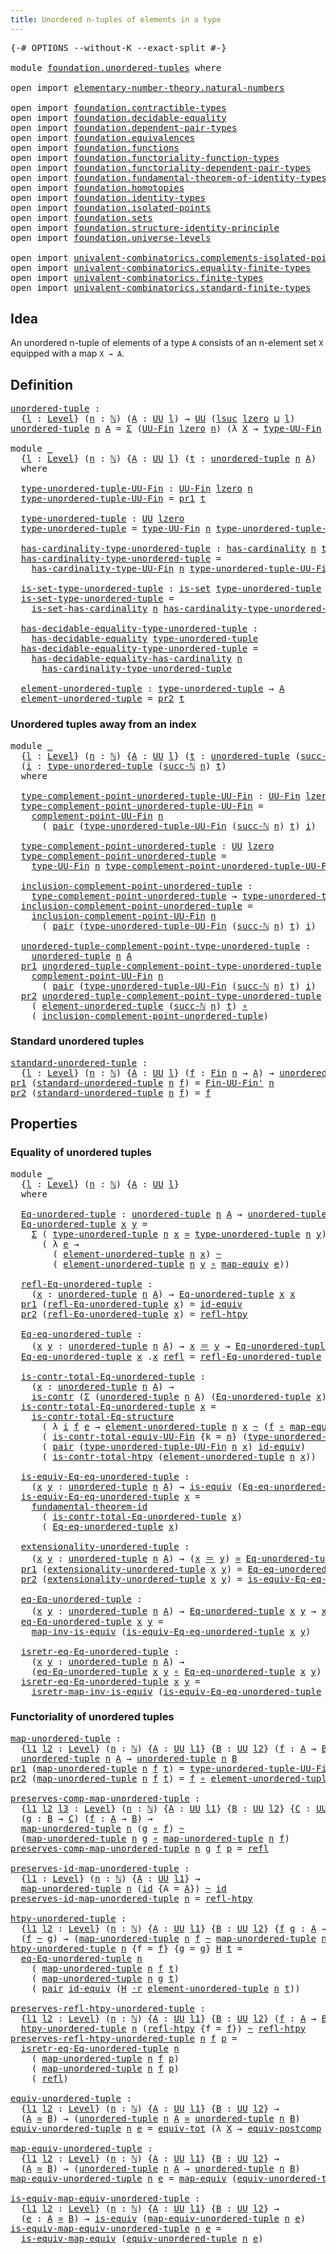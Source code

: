 ```yaml
---
title: Unordered n-tuples of elements in a type
---
```


<pre class="Agda"><a id="66" class="Symbol">{-#</a> <a id="70" class="Keyword">OPTIONS</a> <a id="78" class="Pragma">--without-K</a> <a id="90" class="Pragma">--exact-split</a> <a id="104" class="Symbol">#-}</a>

<a id="109" class="Keyword">module</a> <a id="116" href="foundation.unordered-tuples.html" class="Module">foundation.unordered-tuples</a> <a id="144" class="Keyword">where</a>

<a id="151" class="Keyword">open</a> <a id="156" class="Keyword">import</a> <a id="163" href="elementary-number-theory.natural-numbers.html" class="Module">elementary-number-theory.natural-numbers</a>

<a id="205" class="Keyword">open</a> <a id="210" class="Keyword">import</a> <a id="217" href="foundation.contractible-types.html" class="Module">foundation.contractible-types</a>
<a id="247" class="Keyword">open</a> <a id="252" class="Keyword">import</a> <a id="259" href="foundation.decidable-equality.html" class="Module">foundation.decidable-equality</a>
<a id="289" class="Keyword">open</a> <a id="294" class="Keyword">import</a> <a id="301" href="foundation.dependent-pair-types.html" class="Module">foundation.dependent-pair-types</a>
<a id="333" class="Keyword">open</a> <a id="338" class="Keyword">import</a> <a id="345" href="foundation.equivalences.html" class="Module">foundation.equivalences</a>
<a id="369" class="Keyword">open</a> <a id="374" class="Keyword">import</a> <a id="381" href="foundation.functions.html" class="Module">foundation.functions</a>
<a id="402" class="Keyword">open</a> <a id="407" class="Keyword">import</a> <a id="414" href="foundation.functoriality-function-types.html" class="Module">foundation.functoriality-function-types</a>
<a id="454" class="Keyword">open</a> <a id="459" class="Keyword">import</a> <a id="466" href="foundation.functoriality-dependent-pair-types.html" class="Module">foundation.functoriality-dependent-pair-types</a>
<a id="512" class="Keyword">open</a> <a id="517" class="Keyword">import</a> <a id="524" href="foundation.fundamental-theorem-of-identity-types.html" class="Module">foundation.fundamental-theorem-of-identity-types</a>
<a id="573" class="Keyword">open</a> <a id="578" class="Keyword">import</a> <a id="585" href="foundation.homotopies.html" class="Module">foundation.homotopies</a>
<a id="607" class="Keyword">open</a> <a id="612" class="Keyword">import</a> <a id="619" href="foundation.identity-types.html" class="Module">foundation.identity-types</a>
<a id="645" class="Keyword">open</a> <a id="650" class="Keyword">import</a> <a id="657" href="foundation.isolated-points.html" class="Module">foundation.isolated-points</a>
<a id="684" class="Keyword">open</a> <a id="689" class="Keyword">import</a> <a id="696" href="foundation.sets.html" class="Module">foundation.sets</a>
<a id="712" class="Keyword">open</a> <a id="717" class="Keyword">import</a> <a id="724" href="foundation.structure-identity-principle.html" class="Module">foundation.structure-identity-principle</a>
<a id="764" class="Keyword">open</a> <a id="769" class="Keyword">import</a> <a id="776" href="foundation.universe-levels.html" class="Module">foundation.universe-levels</a>

<a id="804" class="Keyword">open</a> <a id="809" class="Keyword">import</a> <a id="816" href="univalent-combinatorics.complements-isolated-points.html" class="Module">univalent-combinatorics.complements-isolated-points</a>
<a id="868" class="Keyword">open</a> <a id="873" class="Keyword">import</a> <a id="880" href="univalent-combinatorics.equality-finite-types.html" class="Module">univalent-combinatorics.equality-finite-types</a>
<a id="926" class="Keyword">open</a> <a id="931" class="Keyword">import</a> <a id="938" href="univalent-combinatorics.finite-types.html" class="Module">univalent-combinatorics.finite-types</a>
<a id="975" class="Keyword">open</a> <a id="980" class="Keyword">import</a> <a id="987" href="univalent-combinatorics.standard-finite-types.html" class="Module">univalent-combinatorics.standard-finite-types</a>
</pre>
## Idea

An unordered n-tuple of elements of a type `A` consists of an n-element set `X` equipped with a map `X → A`.

## Definition

<pre class="Agda"><a id="unordered-tuple"></a><a id="1180" href="foundation.unordered-tuples.html#1180" class="Function">unordered-tuple</a> <a id="1196" class="Symbol">:</a>
  <a id="1200" class="Symbol">{</a><a id="1201" href="foundation.unordered-tuples.html#1201" class="Bound">l</a> <a id="1203" class="Symbol">:</a> <a id="1205" href="Agda.Primitive.html#597" class="Postulate">Level</a><a id="1210" class="Symbol">}</a> <a id="1212" class="Symbol">(</a><a id="1213" href="foundation.unordered-tuples.html#1213" class="Bound">n</a> <a id="1215" class="Symbol">:</a> <a id="1217" href="elementary-number-theory.natural-numbers.html#1548" class="Datatype">ℕ</a><a id="1218" class="Symbol">)</a> <a id="1220" class="Symbol">(</a><a id="1221" href="foundation.unordered-tuples.html#1221" class="Bound">A</a> <a id="1223" class="Symbol">:</a> <a id="1225" href="foundation-core.universe-levels.html#235" class="Primitive">UU</a> <a id="1228" href="foundation.unordered-tuples.html#1201" class="Bound">l</a><a id="1229" class="Symbol">)</a> <a id="1231" class="Symbol">→</a> <a id="1233" href="foundation-core.universe-levels.html#235" class="Primitive">UU</a> <a id="1236" class="Symbol">(</a><a id="1237" href="Agda.Primitive.html#780" class="Primitive">lsuc</a> <a id="1242" href="Agda.Primitive.html#764" class="Primitive">lzero</a> <a id="1248" href="Agda.Primitive.html#810" class="Primitive Operator">⊔</a> <a id="1250" href="foundation.unordered-tuples.html#1201" class="Bound">l</a><a id="1251" class="Symbol">)</a>
<a id="1253" href="foundation.unordered-tuples.html#1180" class="Function">unordered-tuple</a> <a id="1269" href="foundation.unordered-tuples.html#1269" class="Bound">n</a> <a id="1271" href="foundation.unordered-tuples.html#1271" class="Bound">A</a> <a id="1273" class="Symbol">=</a> <a id="1275" href="foundation-core.dependent-pair-types.html#515" class="Record">Σ</a> <a id="1277" class="Symbol">(</a><a id="1278" href="univalent-combinatorics.finite-types.html#5087" class="Function">UU-Fin</a> <a id="1285" href="Agda.Primitive.html#764" class="Primitive">lzero</a> <a id="1291" href="foundation.unordered-tuples.html#1269" class="Bound">n</a><a id="1292" class="Symbol">)</a> <a id="1294" class="Symbol">(λ</a> <a id="1297" href="foundation.unordered-tuples.html#1297" class="Bound">X</a> <a id="1299" class="Symbol">→</a> <a id="1301" href="univalent-combinatorics.finite-types.html#5170" class="Function">type-UU-Fin</a> <a id="1313" href="foundation.unordered-tuples.html#1269" class="Bound">n</a> <a id="1315" href="foundation.unordered-tuples.html#1297" class="Bound">X</a> <a id="1317" class="Symbol">→</a> <a id="1319" href="foundation.unordered-tuples.html#1271" class="Bound">A</a><a id="1320" class="Symbol">)</a>

<a id="1323" class="Keyword">module</a> <a id="1330" href="foundation.unordered-tuples.html#1330" class="Module">_</a>
  <a id="1334" class="Symbol">{</a><a id="1335" href="foundation.unordered-tuples.html#1335" class="Bound">l</a> <a id="1337" class="Symbol">:</a> <a id="1339" href="Agda.Primitive.html#597" class="Postulate">Level</a><a id="1344" class="Symbol">}</a> <a id="1346" class="Symbol">(</a><a id="1347" href="foundation.unordered-tuples.html#1347" class="Bound">n</a> <a id="1349" class="Symbol">:</a> <a id="1351" href="elementary-number-theory.natural-numbers.html#1548" class="Datatype">ℕ</a><a id="1352" class="Symbol">)</a> <a id="1354" class="Symbol">{</a><a id="1355" href="foundation.unordered-tuples.html#1355" class="Bound">A</a> <a id="1357" class="Symbol">:</a> <a id="1359" href="foundation-core.universe-levels.html#235" class="Primitive">UU</a> <a id="1362" href="foundation.unordered-tuples.html#1335" class="Bound">l</a><a id="1363" class="Symbol">}</a> <a id="1365" class="Symbol">(</a><a id="1366" href="foundation.unordered-tuples.html#1366" class="Bound">t</a> <a id="1368" class="Symbol">:</a> <a id="1370" href="foundation.unordered-tuples.html#1180" class="Function">unordered-tuple</a> <a id="1386" href="foundation.unordered-tuples.html#1347" class="Bound">n</a> <a id="1388" href="foundation.unordered-tuples.html#1355" class="Bound">A</a><a id="1389" class="Symbol">)</a>
  <a id="1393" class="Keyword">where</a>

  <a id="1402" href="foundation.unordered-tuples.html#1402" class="Function">type-unordered-tuple-UU-Fin</a> <a id="1430" class="Symbol">:</a> <a id="1432" href="univalent-combinatorics.finite-types.html#5087" class="Function">UU-Fin</a> <a id="1439" href="Agda.Primitive.html#764" class="Primitive">lzero</a> <a id="1445" href="foundation.unordered-tuples.html#1347" class="Bound">n</a>
  <a id="1449" href="foundation.unordered-tuples.html#1402" class="Function">type-unordered-tuple-UU-Fin</a> <a id="1477" class="Symbol">=</a> <a id="1479" href="foundation-core.dependent-pair-types.html#605" class="Field">pr1</a> <a id="1483" href="foundation.unordered-tuples.html#1366" class="Bound">t</a>

  <a id="1488" href="foundation.unordered-tuples.html#1488" class="Function">type-unordered-tuple</a> <a id="1509" class="Symbol">:</a> <a id="1511" href="foundation-core.universe-levels.html#235" class="Primitive">UU</a> <a id="1514" href="Agda.Primitive.html#764" class="Primitive">lzero</a>
  <a id="1522" href="foundation.unordered-tuples.html#1488" class="Function">type-unordered-tuple</a> <a id="1543" class="Symbol">=</a> <a id="1545" href="univalent-combinatorics.finite-types.html#5170" class="Function">type-UU-Fin</a> <a id="1557" href="foundation.unordered-tuples.html#1347" class="Bound">n</a> <a id="1559" href="foundation.unordered-tuples.html#1402" class="Function">type-unordered-tuple-UU-Fin</a>

  <a id="1590" href="foundation.unordered-tuples.html#1590" class="Function">has-cardinality-type-unordered-tuple</a> <a id="1627" class="Symbol">:</a> <a id="1629" href="univalent-combinatorics.finite-types.html#4910" class="Function">has-cardinality</a> <a id="1645" href="foundation.unordered-tuples.html#1347" class="Bound">n</a> <a id="1647" href="foundation.unordered-tuples.html#1488" class="Function">type-unordered-tuple</a>
  <a id="1670" href="foundation.unordered-tuples.html#1590" class="Function">has-cardinality-type-unordered-tuple</a> <a id="1707" class="Symbol">=</a>
    <a id="1713" href="univalent-combinatorics.finite-types.html#5260" class="Function">has-cardinality-type-UU-Fin</a> <a id="1741" href="foundation.unordered-tuples.html#1347" class="Bound">n</a> <a id="1743" href="foundation.unordered-tuples.html#1402" class="Function">type-unordered-tuple-UU-Fin</a>

  <a id="1774" href="foundation.unordered-tuples.html#1774" class="Function">is-set-type-unordered-tuple</a> <a id="1802" class="Symbol">:</a> <a id="1804" href="foundation-core.sets.html#1113" class="Function">is-set</a> <a id="1811" href="foundation.unordered-tuples.html#1488" class="Function">type-unordered-tuple</a>
  <a id="1834" href="foundation.unordered-tuples.html#1774" class="Function">is-set-type-unordered-tuple</a> <a id="1862" class="Symbol">=</a>
    <a id="1868" href="univalent-combinatorics.finite-types.html#14110" class="Function">is-set-has-cardinality</a> <a id="1891" href="foundation.unordered-tuples.html#1347" class="Bound">n</a> <a id="1893" href="foundation.unordered-tuples.html#1590" class="Function">has-cardinality-type-unordered-tuple</a>

  <a id="1933" href="foundation.unordered-tuples.html#1933" class="Function">has-decidable-equality-type-unordered-tuple</a> <a id="1977" class="Symbol">:</a>
    <a id="1983" href="foundation.decidable-equality.html#1796" class="Function">has-decidable-equality</a> <a id="2006" href="foundation.unordered-tuples.html#1488" class="Function">type-unordered-tuple</a>
  <a id="2029" href="foundation.unordered-tuples.html#1933" class="Function">has-decidable-equality-type-unordered-tuple</a> <a id="2073" class="Symbol">=</a>
    <a id="2079" href="univalent-combinatorics.equality-finite-types.html#2110" class="Function">has-decidable-equality-has-cardinality</a> <a id="2118" href="foundation.unordered-tuples.html#1347" class="Bound">n</a>
      <a id="2126" href="foundation.unordered-tuples.html#1590" class="Function">has-cardinality-type-unordered-tuple</a>
      
  <a id="2172" href="foundation.unordered-tuples.html#2172" class="Function">element-unordered-tuple</a> <a id="2196" class="Symbol">:</a> <a id="2198" href="foundation.unordered-tuples.html#1488" class="Function">type-unordered-tuple</a> <a id="2219" class="Symbol">→</a> <a id="2221" href="foundation.unordered-tuples.html#1355" class="Bound">A</a>
  <a id="2225" href="foundation.unordered-tuples.html#2172" class="Function">element-unordered-tuple</a> <a id="2249" class="Symbol">=</a> <a id="2251" href="foundation-core.dependent-pair-types.html#617" class="Field">pr2</a> <a id="2255" href="foundation.unordered-tuples.html#1366" class="Bound">t</a>
</pre>
### Unordered tuples away from an index

<pre class="Agda"><a id="2311" class="Keyword">module</a> <a id="2318" href="foundation.unordered-tuples.html#2318" class="Module">_</a>
  <a id="2322" class="Symbol">{</a><a id="2323" href="foundation.unordered-tuples.html#2323" class="Bound">l</a> <a id="2325" class="Symbol">:</a> <a id="2327" href="Agda.Primitive.html#597" class="Postulate">Level</a><a id="2332" class="Symbol">}</a> <a id="2334" class="Symbol">(</a><a id="2335" href="foundation.unordered-tuples.html#2335" class="Bound">n</a> <a id="2337" class="Symbol">:</a> <a id="2339" href="elementary-number-theory.natural-numbers.html#1548" class="Datatype">ℕ</a><a id="2340" class="Symbol">)</a> <a id="2342" class="Symbol">{</a><a id="2343" href="foundation.unordered-tuples.html#2343" class="Bound">A</a> <a id="2345" class="Symbol">:</a> <a id="2347" href="foundation-core.universe-levels.html#235" class="Primitive">UU</a> <a id="2350" href="foundation.unordered-tuples.html#2323" class="Bound">l</a><a id="2351" class="Symbol">}</a> <a id="2353" class="Symbol">(</a><a id="2354" href="foundation.unordered-tuples.html#2354" class="Bound">t</a> <a id="2356" class="Symbol">:</a> <a id="2358" href="foundation.unordered-tuples.html#1180" class="Function">unordered-tuple</a> <a id="2374" class="Symbol">(</a><a id="2375" href="elementary-number-theory.natural-numbers.html#1582" class="InductiveConstructor">succ-ℕ</a> <a id="2382" href="foundation.unordered-tuples.html#2335" class="Bound">n</a><a id="2383" class="Symbol">)</a> <a id="2385" href="foundation.unordered-tuples.html#2343" class="Bound">A</a><a id="2386" class="Symbol">)</a>
  <a id="2390" class="Symbol">(</a><a id="2391" href="foundation.unordered-tuples.html#2391" class="Bound">i</a> <a id="2393" class="Symbol">:</a> <a id="2395" href="foundation.unordered-tuples.html#1488" class="Function">type-unordered-tuple</a> <a id="2416" class="Symbol">(</a><a id="2417" href="elementary-number-theory.natural-numbers.html#1582" class="InductiveConstructor">succ-ℕ</a> <a id="2424" href="foundation.unordered-tuples.html#2335" class="Bound">n</a><a id="2425" class="Symbol">)</a> <a id="2427" href="foundation.unordered-tuples.html#2354" class="Bound">t</a><a id="2428" class="Symbol">)</a>
  <a id="2432" class="Keyword">where</a>

  <a id="2441" href="foundation.unordered-tuples.html#2441" class="Function">type-complement-point-unordered-tuple-UU-Fin</a> <a id="2486" class="Symbol">:</a> <a id="2488" href="univalent-combinatorics.finite-types.html#5087" class="Function">UU-Fin</a> <a id="2495" href="Agda.Primitive.html#764" class="Primitive">lzero</a> <a id="2501" href="foundation.unordered-tuples.html#2335" class="Bound">n</a>
  <a id="2505" href="foundation.unordered-tuples.html#2441" class="Function">type-complement-point-unordered-tuple-UU-Fin</a> <a id="2550" class="Symbol">=</a>
    <a id="2556" href="univalent-combinatorics.complements-isolated-points.html#3171" class="Function">complement-point-UU-Fin</a> <a id="2580" href="foundation.unordered-tuples.html#2335" class="Bound">n</a>
      <a id="2588" class="Symbol">(</a> <a id="2590" href="foundation-core.dependent-pair-types.html#588" class="InductiveConstructor">pair</a> <a id="2595" class="Symbol">(</a><a id="2596" href="foundation.unordered-tuples.html#1402" class="Function">type-unordered-tuple-UU-Fin</a> <a id="2624" class="Symbol">(</a><a id="2625" href="elementary-number-theory.natural-numbers.html#1582" class="InductiveConstructor">succ-ℕ</a> <a id="2632" href="foundation.unordered-tuples.html#2335" class="Bound">n</a><a id="2633" class="Symbol">)</a> <a id="2635" href="foundation.unordered-tuples.html#2354" class="Bound">t</a><a id="2636" class="Symbol">)</a> <a id="2638" href="foundation.unordered-tuples.html#2391" class="Bound">i</a><a id="2639" class="Symbol">)</a>

  <a id="2644" href="foundation.unordered-tuples.html#2644" class="Function">type-complement-point-unordered-tuple</a> <a id="2682" class="Symbol">:</a> <a id="2684" href="foundation-core.universe-levels.html#235" class="Primitive">UU</a> <a id="2687" href="Agda.Primitive.html#764" class="Primitive">lzero</a>
  <a id="2695" href="foundation.unordered-tuples.html#2644" class="Function">type-complement-point-unordered-tuple</a> <a id="2733" class="Symbol">=</a>
    <a id="2739" href="univalent-combinatorics.finite-types.html#5170" class="Function">type-UU-Fin</a> <a id="2751" href="foundation.unordered-tuples.html#2335" class="Bound">n</a> <a id="2753" href="foundation.unordered-tuples.html#2441" class="Function">type-complement-point-unordered-tuple-UU-Fin</a>

  <a id="2801" href="foundation.unordered-tuples.html#2801" class="Function">inclusion-complement-point-unordered-tuple</a> <a id="2844" class="Symbol">:</a>
    <a id="2850" href="foundation.unordered-tuples.html#2644" class="Function">type-complement-point-unordered-tuple</a> <a id="2888" class="Symbol">→</a> <a id="2890" href="foundation.unordered-tuples.html#1488" class="Function">type-unordered-tuple</a> <a id="2911" class="Symbol">(</a><a id="2912" href="elementary-number-theory.natural-numbers.html#1582" class="InductiveConstructor">succ-ℕ</a> <a id="2919" href="foundation.unordered-tuples.html#2335" class="Bound">n</a><a id="2920" class="Symbol">)</a> <a id="2922" href="foundation.unordered-tuples.html#2354" class="Bound">t</a>
  <a id="2926" href="foundation.unordered-tuples.html#2801" class="Function">inclusion-complement-point-unordered-tuple</a> <a id="2969" class="Symbol">=</a>
    <a id="2975" href="univalent-combinatorics.complements-isolated-points.html#3449" class="Function">inclusion-complement-point-UU-Fin</a> <a id="3009" href="foundation.unordered-tuples.html#2335" class="Bound">n</a>
      <a id="3017" class="Symbol">(</a> <a id="3019" href="foundation-core.dependent-pair-types.html#588" class="InductiveConstructor">pair</a> <a id="3024" class="Symbol">(</a><a id="3025" href="foundation.unordered-tuples.html#1402" class="Function">type-unordered-tuple-UU-Fin</a> <a id="3053" class="Symbol">(</a><a id="3054" href="elementary-number-theory.natural-numbers.html#1582" class="InductiveConstructor">succ-ℕ</a> <a id="3061" href="foundation.unordered-tuples.html#2335" class="Bound">n</a><a id="3062" class="Symbol">)</a> <a id="3064" href="foundation.unordered-tuples.html#2354" class="Bound">t</a><a id="3065" class="Symbol">)</a> <a id="3067" href="foundation.unordered-tuples.html#2391" class="Bound">i</a><a id="3068" class="Symbol">)</a>

  <a id="3073" href="foundation.unordered-tuples.html#3073" class="Function">unordered-tuple-complement-point-type-unordered-tuple</a> <a id="3127" class="Symbol">:</a>
    <a id="3133" href="foundation.unordered-tuples.html#1180" class="Function">unordered-tuple</a> <a id="3149" href="foundation.unordered-tuples.html#2335" class="Bound">n</a> <a id="3151" href="foundation.unordered-tuples.html#2343" class="Bound">A</a>
  <a id="3155" href="foundation-core.dependent-pair-types.html#605" class="Field">pr1</a> <a id="3159" href="foundation.unordered-tuples.html#3073" class="Function">unordered-tuple-complement-point-type-unordered-tuple</a> <a id="3213" class="Symbol">=</a>
    <a id="3219" href="univalent-combinatorics.complements-isolated-points.html#3171" class="Function">complement-point-UU-Fin</a> <a id="3243" href="foundation.unordered-tuples.html#2335" class="Bound">n</a>
      <a id="3251" class="Symbol">(</a> <a id="3253" href="foundation-core.dependent-pair-types.html#588" class="InductiveConstructor">pair</a> <a id="3258" class="Symbol">(</a><a id="3259" href="foundation.unordered-tuples.html#1402" class="Function">type-unordered-tuple-UU-Fin</a> <a id="3287" class="Symbol">(</a><a id="3288" href="elementary-number-theory.natural-numbers.html#1582" class="InductiveConstructor">succ-ℕ</a> <a id="3295" href="foundation.unordered-tuples.html#2335" class="Bound">n</a><a id="3296" class="Symbol">)</a> <a id="3298" href="foundation.unordered-tuples.html#2354" class="Bound">t</a><a id="3299" class="Symbol">)</a> <a id="3301" href="foundation.unordered-tuples.html#2391" class="Bound">i</a><a id="3302" class="Symbol">)</a>
  <a id="3306" href="foundation-core.dependent-pair-types.html#617" class="Field">pr2</a> <a id="3310" href="foundation.unordered-tuples.html#3073" class="Function">unordered-tuple-complement-point-type-unordered-tuple</a> <a id="3364" class="Symbol">=</a>
    <a id="3370" class="Symbol">(</a> <a id="3372" href="foundation.unordered-tuples.html#2172" class="Function">element-unordered-tuple</a> <a id="3396" class="Symbol">(</a><a id="3397" href="elementary-number-theory.natural-numbers.html#1582" class="InductiveConstructor">succ-ℕ</a> <a id="3404" href="foundation.unordered-tuples.html#2335" class="Bound">n</a><a id="3405" class="Symbol">)</a> <a id="3407" href="foundation.unordered-tuples.html#2354" class="Bound">t</a><a id="3408" class="Symbol">)</a> <a id="3410" href="foundation-core.functions.html#420" class="Function Operator">∘</a>
    <a id="3416" class="Symbol">(</a> <a id="3418" href="foundation.unordered-tuples.html#2801" class="Function">inclusion-complement-point-unordered-tuple</a><a id="3460" class="Symbol">)</a>
</pre>
### Standard unordered tuples

<pre class="Agda"><a id="standard-unordered-tuple"></a><a id="3506" href="foundation.unordered-tuples.html#3506" class="Function">standard-unordered-tuple</a> <a id="3531" class="Symbol">:</a>
  <a id="3535" class="Symbol">{</a><a id="3536" href="foundation.unordered-tuples.html#3536" class="Bound">l</a> <a id="3538" class="Symbol">:</a> <a id="3540" href="Agda.Primitive.html#597" class="Postulate">Level</a><a id="3545" class="Symbol">}</a> <a id="3547" class="Symbol">(</a><a id="3548" href="foundation.unordered-tuples.html#3548" class="Bound">n</a> <a id="3550" class="Symbol">:</a> <a id="3552" href="elementary-number-theory.natural-numbers.html#1548" class="Datatype">ℕ</a><a id="3553" class="Symbol">)</a> <a id="3555" class="Symbol">{</a><a id="3556" href="foundation.unordered-tuples.html#3556" class="Bound">A</a> <a id="3558" class="Symbol">:</a> <a id="3560" href="foundation-core.universe-levels.html#235" class="Primitive">UU</a> <a id="3563" href="foundation.unordered-tuples.html#3536" class="Bound">l</a><a id="3564" class="Symbol">}</a> <a id="3566" class="Symbol">(</a><a id="3567" href="foundation.unordered-tuples.html#3567" class="Bound">f</a> <a id="3569" class="Symbol">:</a> <a id="3571" href="univalent-combinatorics.standard-finite-types.html#2392" class="Function">Fin</a> <a id="3575" href="foundation.unordered-tuples.html#3548" class="Bound">n</a> <a id="3577" class="Symbol">→</a> <a id="3579" href="foundation.unordered-tuples.html#3556" class="Bound">A</a><a id="3580" class="Symbol">)</a> <a id="3582" class="Symbol">→</a> <a id="3584" href="foundation.unordered-tuples.html#1180" class="Function">unordered-tuple</a> <a id="3600" href="foundation.unordered-tuples.html#3548" class="Bound">n</a> <a id="3602" href="foundation.unordered-tuples.html#3556" class="Bound">A</a>
<a id="3604" href="foundation-core.dependent-pair-types.html#605" class="Field">pr1</a> <a id="3608" class="Symbol">(</a><a id="3609" href="foundation.unordered-tuples.html#3506" class="Function">standard-unordered-tuple</a> <a id="3634" href="foundation.unordered-tuples.html#3634" class="Bound">n</a> <a id="3636" href="foundation.unordered-tuples.html#3636" class="Bound">f</a><a id="3637" class="Symbol">)</a> <a id="3639" class="Symbol">=</a> <a id="3641" href="univalent-combinatorics.finite-types.html#9305" class="Function">Fin-UU-Fin&#39;</a> <a id="3653" href="foundation.unordered-tuples.html#3634" class="Bound">n</a>
<a id="3655" href="foundation-core.dependent-pair-types.html#617" class="Field">pr2</a> <a id="3659" class="Symbol">(</a><a id="3660" href="foundation.unordered-tuples.html#3506" class="Function">standard-unordered-tuple</a> <a id="3685" href="foundation.unordered-tuples.html#3685" class="Bound">n</a> <a id="3687" href="foundation.unordered-tuples.html#3687" class="Bound">f</a><a id="3688" class="Symbol">)</a> <a id="3690" class="Symbol">=</a> <a id="3692" href="foundation.unordered-tuples.html#3687" class="Bound">f</a>
</pre>
## Properties

### Equality of unordered tuples

<pre class="Agda"><a id="3756" class="Keyword">module</a> <a id="3763" href="foundation.unordered-tuples.html#3763" class="Module">_</a>
  <a id="3767" class="Symbol">{</a><a id="3768" href="foundation.unordered-tuples.html#3768" class="Bound">l</a> <a id="3770" class="Symbol">:</a> <a id="3772" href="Agda.Primitive.html#597" class="Postulate">Level</a><a id="3777" class="Symbol">}</a> <a id="3779" class="Symbol">(</a><a id="3780" href="foundation.unordered-tuples.html#3780" class="Bound">n</a> <a id="3782" class="Symbol">:</a> <a id="3784" href="elementary-number-theory.natural-numbers.html#1548" class="Datatype">ℕ</a><a id="3785" class="Symbol">)</a> <a id="3787" class="Symbol">{</a><a id="3788" href="foundation.unordered-tuples.html#3788" class="Bound">A</a> <a id="3790" class="Symbol">:</a> <a id="3792" href="foundation-core.universe-levels.html#235" class="Primitive">UU</a> <a id="3795" href="foundation.unordered-tuples.html#3768" class="Bound">l</a><a id="3796" class="Symbol">}</a>
  <a id="3800" class="Keyword">where</a>
  
  <a id="3811" href="foundation.unordered-tuples.html#3811" class="Function">Eq-unordered-tuple</a> <a id="3830" class="Symbol">:</a> <a id="3832" href="foundation.unordered-tuples.html#1180" class="Function">unordered-tuple</a> <a id="3848" href="foundation.unordered-tuples.html#3780" class="Bound">n</a> <a id="3850" href="foundation.unordered-tuples.html#3788" class="Bound">A</a> <a id="3852" class="Symbol">→</a> <a id="3854" href="foundation.unordered-tuples.html#1180" class="Function">unordered-tuple</a> <a id="3870" href="foundation.unordered-tuples.html#3780" class="Bound">n</a> <a id="3872" href="foundation.unordered-tuples.html#3788" class="Bound">A</a> <a id="3874" class="Symbol">→</a> <a id="3876" href="foundation-core.universe-levels.html#235" class="Primitive">UU</a> <a id="3879" href="foundation.unordered-tuples.html#3768" class="Bound">l</a>
  <a id="3883" href="foundation.unordered-tuples.html#3811" class="Function">Eq-unordered-tuple</a> <a id="3902" href="foundation.unordered-tuples.html#3902" class="Bound">x</a> <a id="3904" href="foundation.unordered-tuples.html#3904" class="Bound">y</a> <a id="3906" class="Symbol">=</a>
    <a id="3912" href="foundation-core.dependent-pair-types.html#515" class="Record">Σ</a> <a id="3914" class="Symbol">(</a> <a id="3916" href="foundation.unordered-tuples.html#1488" class="Function">type-unordered-tuple</a> <a id="3937" href="foundation.unordered-tuples.html#3780" class="Bound">n</a> <a id="3939" href="foundation.unordered-tuples.html#3902" class="Bound">x</a> <a id="3941" href="foundation-core.equivalences.html#1621" class="Function Operator">≃</a> <a id="3943" href="foundation.unordered-tuples.html#1488" class="Function">type-unordered-tuple</a> <a id="3964" href="foundation.unordered-tuples.html#3780" class="Bound">n</a> <a id="3966" href="foundation.unordered-tuples.html#3904" class="Bound">y</a><a id="3967" class="Symbol">)</a>
      <a id="3975" class="Symbol">(</a> <a id="3977" class="Symbol">λ</a> <a id="3979" href="foundation.unordered-tuples.html#3979" class="Bound">e</a> <a id="3981" class="Symbol">→</a>
        <a id="3991" class="Symbol">(</a> <a id="3993" href="foundation.unordered-tuples.html#2172" class="Function">element-unordered-tuple</a> <a id="4017" href="foundation.unordered-tuples.html#3780" class="Bound">n</a> <a id="4019" href="foundation.unordered-tuples.html#3902" class="Bound">x</a><a id="4020" class="Symbol">)</a> <a id="4022" href="foundation-core.homotopies.html#1249" class="Function Operator">~</a>
        <a id="4032" class="Symbol">(</a> <a id="4034" href="foundation.unordered-tuples.html#2172" class="Function">element-unordered-tuple</a> <a id="4058" href="foundation.unordered-tuples.html#3780" class="Bound">n</a> <a id="4060" href="foundation.unordered-tuples.html#3904" class="Bound">y</a> <a id="4062" href="foundation-core.functions.html#420" class="Function Operator">∘</a> <a id="4064" href="foundation-core.equivalences.html#1821" class="Function">map-equiv</a> <a id="4074" href="foundation.unordered-tuples.html#3979" class="Bound">e</a><a id="4075" class="Symbol">))</a>

  <a id="4081" href="foundation.unordered-tuples.html#4081" class="Function">refl-Eq-unordered-tuple</a> <a id="4105" class="Symbol">:</a>
    <a id="4111" class="Symbol">(</a><a id="4112" href="foundation.unordered-tuples.html#4112" class="Bound">x</a> <a id="4114" class="Symbol">:</a> <a id="4116" href="foundation.unordered-tuples.html#1180" class="Function">unordered-tuple</a> <a id="4132" href="foundation.unordered-tuples.html#3780" class="Bound">n</a> <a id="4134" href="foundation.unordered-tuples.html#3788" class="Bound">A</a><a id="4135" class="Symbol">)</a> <a id="4137" class="Symbol">→</a> <a id="4139" href="foundation.unordered-tuples.html#3811" class="Function">Eq-unordered-tuple</a> <a id="4158" href="foundation.unordered-tuples.html#4112" class="Bound">x</a> <a id="4160" href="foundation.unordered-tuples.html#4112" class="Bound">x</a>
  <a id="4164" href="foundation-core.dependent-pair-types.html#605" class="Field">pr1</a> <a id="4168" class="Symbol">(</a><a id="4169" href="foundation.unordered-tuples.html#4081" class="Function">refl-Eq-unordered-tuple</a> <a id="4193" href="foundation.unordered-tuples.html#4193" class="Bound">x</a><a id="4194" class="Symbol">)</a> <a id="4196" class="Symbol">=</a> <a id="4198" href="foundation-core.equivalences.html#2494" class="Function">id-equiv</a>
  <a id="4209" href="foundation-core.dependent-pair-types.html#617" class="Field">pr2</a> <a id="4213" class="Symbol">(</a><a id="4214" href="foundation.unordered-tuples.html#4081" class="Function">refl-Eq-unordered-tuple</a> <a id="4238" href="foundation.unordered-tuples.html#4238" class="Bound">x</a><a id="4239" class="Symbol">)</a> <a id="4241" class="Symbol">=</a> <a id="4243" href="foundation-core.homotopies.html#1368" class="Function">refl-htpy</a>

  <a id="4256" href="foundation.unordered-tuples.html#4256" class="Function">Eq-eq-unordered-tuple</a> <a id="4278" class="Symbol">:</a>
    <a id="4284" class="Symbol">(</a><a id="4285" href="foundation.unordered-tuples.html#4285" class="Bound">x</a> <a id="4287" href="foundation.unordered-tuples.html#4287" class="Bound">y</a> <a id="4289" class="Symbol">:</a> <a id="4291" href="foundation.unordered-tuples.html#1180" class="Function">unordered-tuple</a> <a id="4307" href="foundation.unordered-tuples.html#3780" class="Bound">n</a> <a id="4309" href="foundation.unordered-tuples.html#3788" class="Bound">A</a><a id="4310" class="Symbol">)</a> <a id="4312" class="Symbol">→</a> <a id="4314" href="foundation.unordered-tuples.html#4285" class="Bound">x</a> <a id="4316" href="foundation-core.identity-types.html#1865" class="Function Operator">＝</a> <a id="4318" href="foundation.unordered-tuples.html#4287" class="Bound">y</a> <a id="4320" class="Symbol">→</a> <a id="4322" href="foundation.unordered-tuples.html#3811" class="Function">Eq-unordered-tuple</a> <a id="4341" href="foundation.unordered-tuples.html#4285" class="Bound">x</a> <a id="4343" href="foundation.unordered-tuples.html#4287" class="Bound">y</a>
  <a id="4347" href="foundation.unordered-tuples.html#4256" class="Function">Eq-eq-unordered-tuple</a> <a id="4369" href="foundation.unordered-tuples.html#4369" class="Bound">x</a> <a id="4371" class="DottedPattern Symbol">.</a><a id="4372" href="foundation.unordered-tuples.html#4369" class="DottedPattern Bound">x</a> <a id="4374" href="foundation-core.identity-types.html#1820" class="InductiveConstructor">refl</a> <a id="4379" class="Symbol">=</a> <a id="4381" href="foundation.unordered-tuples.html#4081" class="Function">refl-Eq-unordered-tuple</a> <a id="4405" href="foundation.unordered-tuples.html#4369" class="Bound">x</a>

  <a id="4410" href="foundation.unordered-tuples.html#4410" class="Function">is-contr-total-Eq-unordered-tuple</a> <a id="4444" class="Symbol">:</a>
    <a id="4450" class="Symbol">(</a><a id="4451" href="foundation.unordered-tuples.html#4451" class="Bound">x</a> <a id="4453" class="Symbol">:</a> <a id="4455" href="foundation.unordered-tuples.html#1180" class="Function">unordered-tuple</a> <a id="4471" href="foundation.unordered-tuples.html#3780" class="Bound">n</a> <a id="4473" href="foundation.unordered-tuples.html#3788" class="Bound">A</a><a id="4474" class="Symbol">)</a> <a id="4476" class="Symbol">→</a>
    <a id="4482" href="foundation-core.contractible-types.html#1006" class="Function">is-contr</a> <a id="4491" class="Symbol">(</a><a id="4492" href="foundation-core.dependent-pair-types.html#515" class="Record">Σ</a> <a id="4494" class="Symbol">(</a><a id="4495" href="foundation.unordered-tuples.html#1180" class="Function">unordered-tuple</a> <a id="4511" href="foundation.unordered-tuples.html#3780" class="Bound">n</a> <a id="4513" href="foundation.unordered-tuples.html#3788" class="Bound">A</a><a id="4514" class="Symbol">)</a> <a id="4516" class="Symbol">(</a><a id="4517" href="foundation.unordered-tuples.html#3811" class="Function">Eq-unordered-tuple</a> <a id="4536" href="foundation.unordered-tuples.html#4451" class="Bound">x</a><a id="4537" class="Symbol">))</a>
  <a id="4542" href="foundation.unordered-tuples.html#4410" class="Function">is-contr-total-Eq-unordered-tuple</a> <a id="4576" href="foundation.unordered-tuples.html#4576" class="Bound">x</a> <a id="4578" class="Symbol">=</a>
    <a id="4584" href="foundation.structure-identity-principle.html#1355" class="Function">is-contr-total-Eq-structure</a>
      <a id="4618" class="Symbol">(</a> <a id="4620" class="Symbol">λ</a> <a id="4622" href="foundation.unordered-tuples.html#4622" class="Bound">i</a> <a id="4624" href="foundation.unordered-tuples.html#4624" class="Bound">f</a> <a id="4626" href="foundation.unordered-tuples.html#4626" class="Bound">e</a> <a id="4628" class="Symbol">→</a> <a id="4630" href="foundation.unordered-tuples.html#2172" class="Function">element-unordered-tuple</a> <a id="4654" href="foundation.unordered-tuples.html#3780" class="Bound">n</a> <a id="4656" href="foundation.unordered-tuples.html#4576" class="Bound">x</a> <a id="4658" href="foundation-core.homotopies.html#1249" class="Function Operator">~</a> <a id="4660" class="Symbol">(</a><a id="4661" href="foundation.unordered-tuples.html#4624" class="Bound">f</a> <a id="4663" href="foundation-core.functions.html#420" class="Function Operator">∘</a> <a id="4665" href="foundation-core.equivalences.html#1821" class="Function">map-equiv</a> <a id="4675" href="foundation.unordered-tuples.html#4626" class="Bound">e</a><a id="4676" class="Symbol">))</a>
      <a id="4685" class="Symbol">(</a> <a id="4687" href="univalent-combinatorics.finite-types.html#19823" class="Function">is-contr-total-equiv-UU-Fin</a> <a id="4715" class="Symbol">{</a><a id="4716" class="Argument">k</a> <a id="4718" class="Symbol">=</a> <a id="4720" href="foundation.unordered-tuples.html#3780" class="Bound">n</a><a id="4721" class="Symbol">}</a> <a id="4723" class="Symbol">(</a><a id="4724" href="foundation.unordered-tuples.html#1402" class="Function">type-unordered-tuple-UU-Fin</a> <a id="4752" href="foundation.unordered-tuples.html#3780" class="Bound">n</a> <a id="4754" href="foundation.unordered-tuples.html#4576" class="Bound">x</a><a id="4755" class="Symbol">))</a>
      <a id="4764" class="Symbol">(</a> <a id="4766" href="foundation-core.dependent-pair-types.html#588" class="InductiveConstructor">pair</a> <a id="4771" class="Symbol">(</a><a id="4772" href="foundation.unordered-tuples.html#1402" class="Function">type-unordered-tuple-UU-Fin</a> <a id="4800" href="foundation.unordered-tuples.html#3780" class="Bound">n</a> <a id="4802" href="foundation.unordered-tuples.html#4576" class="Bound">x</a><a id="4803" class="Symbol">)</a> <a id="4805" href="foundation-core.equivalences.html#2494" class="Function">id-equiv</a><a id="4813" class="Symbol">)</a>
      <a id="4821" class="Symbol">(</a> <a id="4823" href="foundation.homotopies.html#3155" class="Function">is-contr-total-htpy</a> <a id="4843" class="Symbol">(</a><a id="4844" href="foundation.unordered-tuples.html#2172" class="Function">element-unordered-tuple</a> <a id="4868" href="foundation.unordered-tuples.html#3780" class="Bound">n</a> <a id="4870" href="foundation.unordered-tuples.html#4576" class="Bound">x</a><a id="4871" class="Symbol">))</a>

  <a id="4877" href="foundation.unordered-tuples.html#4877" class="Function">is-equiv-Eq-eq-unordered-tuple</a> <a id="4908" class="Symbol">:</a>
    <a id="4914" class="Symbol">(</a><a id="4915" href="foundation.unordered-tuples.html#4915" class="Bound">x</a> <a id="4917" href="foundation.unordered-tuples.html#4917" class="Bound">y</a> <a id="4919" class="Symbol">:</a> <a id="4921" href="foundation.unordered-tuples.html#1180" class="Function">unordered-tuple</a> <a id="4937" href="foundation.unordered-tuples.html#3780" class="Bound">n</a> <a id="4939" href="foundation.unordered-tuples.html#3788" class="Bound">A</a><a id="4940" class="Symbol">)</a> <a id="4942" class="Symbol">→</a> <a id="4944" href="foundation-core.equivalences.html#1556" class="Function">is-equiv</a> <a id="4953" class="Symbol">(</a><a id="4954" href="foundation.unordered-tuples.html#4256" class="Function">Eq-eq-unordered-tuple</a> <a id="4976" href="foundation.unordered-tuples.html#4915" class="Bound">x</a> <a id="4978" href="foundation.unordered-tuples.html#4917" class="Bound">y</a><a id="4979" class="Symbol">)</a>
  <a id="4983" href="foundation.unordered-tuples.html#4877" class="Function">is-equiv-Eq-eq-unordered-tuple</a> <a id="5014" href="foundation.unordered-tuples.html#5014" class="Bound">x</a> <a id="5016" class="Symbol">=</a>
    <a id="5022" href="foundation-core.fundamental-theorem-of-identity-types.html#1894" class="Function">fundamental-theorem-id</a>
      <a id="5051" class="Symbol">(</a> <a id="5053" href="foundation.unordered-tuples.html#4410" class="Function">is-contr-total-Eq-unordered-tuple</a> <a id="5087" href="foundation.unordered-tuples.html#5014" class="Bound">x</a><a id="5088" class="Symbol">)</a>
      <a id="5096" class="Symbol">(</a> <a id="5098" href="foundation.unordered-tuples.html#4256" class="Function">Eq-eq-unordered-tuple</a> <a id="5120" href="foundation.unordered-tuples.html#5014" class="Bound">x</a><a id="5121" class="Symbol">)</a>

  <a id="5126" href="foundation.unordered-tuples.html#5126" class="Function">extensionality-unordered-tuple</a> <a id="5157" class="Symbol">:</a>
    <a id="5163" class="Symbol">(</a><a id="5164" href="foundation.unordered-tuples.html#5164" class="Bound">x</a> <a id="5166" href="foundation.unordered-tuples.html#5166" class="Bound">y</a> <a id="5168" class="Symbol">:</a> <a id="5170" href="foundation.unordered-tuples.html#1180" class="Function">unordered-tuple</a> <a id="5186" href="foundation.unordered-tuples.html#3780" class="Bound">n</a> <a id="5188" href="foundation.unordered-tuples.html#3788" class="Bound">A</a><a id="5189" class="Symbol">)</a> <a id="5191" class="Symbol">→</a> <a id="5193" class="Symbol">(</a><a id="5194" href="foundation.unordered-tuples.html#5164" class="Bound">x</a> <a id="5196" href="foundation-core.identity-types.html#1865" class="Function Operator">＝</a> <a id="5198" href="foundation.unordered-tuples.html#5166" class="Bound">y</a><a id="5199" class="Symbol">)</a> <a id="5201" href="foundation-core.equivalences.html#1621" class="Function Operator">≃</a> <a id="5203" href="foundation.unordered-tuples.html#3811" class="Function">Eq-unordered-tuple</a> <a id="5222" href="foundation.unordered-tuples.html#5164" class="Bound">x</a> <a id="5224" href="foundation.unordered-tuples.html#5166" class="Bound">y</a>
  <a id="5228" href="foundation-core.dependent-pair-types.html#605" class="Field">pr1</a> <a id="5232" class="Symbol">(</a><a id="5233" href="foundation.unordered-tuples.html#5126" class="Function">extensionality-unordered-tuple</a> <a id="5264" href="foundation.unordered-tuples.html#5264" class="Bound">x</a> <a id="5266" href="foundation.unordered-tuples.html#5266" class="Bound">y</a><a id="5267" class="Symbol">)</a> <a id="5269" class="Symbol">=</a> <a id="5271" href="foundation.unordered-tuples.html#4256" class="Function">Eq-eq-unordered-tuple</a> <a id="5293" href="foundation.unordered-tuples.html#5264" class="Bound">x</a> <a id="5295" href="foundation.unordered-tuples.html#5266" class="Bound">y</a>
  <a id="5299" href="foundation-core.dependent-pair-types.html#617" class="Field">pr2</a> <a id="5303" class="Symbol">(</a><a id="5304" href="foundation.unordered-tuples.html#5126" class="Function">extensionality-unordered-tuple</a> <a id="5335" href="foundation.unordered-tuples.html#5335" class="Bound">x</a> <a id="5337" href="foundation.unordered-tuples.html#5337" class="Bound">y</a><a id="5338" class="Symbol">)</a> <a id="5340" class="Symbol">=</a> <a id="5342" href="foundation.unordered-tuples.html#4877" class="Function">is-equiv-Eq-eq-unordered-tuple</a> <a id="5373" href="foundation.unordered-tuples.html#5335" class="Bound">x</a> <a id="5375" href="foundation.unordered-tuples.html#5337" class="Bound">y</a>

  <a id="5380" href="foundation.unordered-tuples.html#5380" class="Function">eq-Eq-unordered-tuple</a> <a id="5402" class="Symbol">:</a>
    <a id="5408" class="Symbol">(</a><a id="5409" href="foundation.unordered-tuples.html#5409" class="Bound">x</a> <a id="5411" href="foundation.unordered-tuples.html#5411" class="Bound">y</a> <a id="5413" class="Symbol">:</a> <a id="5415" href="foundation.unordered-tuples.html#1180" class="Function">unordered-tuple</a> <a id="5431" href="foundation.unordered-tuples.html#3780" class="Bound">n</a> <a id="5433" href="foundation.unordered-tuples.html#3788" class="Bound">A</a><a id="5434" class="Symbol">)</a> <a id="5436" class="Symbol">→</a> <a id="5438" href="foundation.unordered-tuples.html#3811" class="Function">Eq-unordered-tuple</a> <a id="5457" href="foundation.unordered-tuples.html#5409" class="Bound">x</a> <a id="5459" href="foundation.unordered-tuples.html#5411" class="Bound">y</a> <a id="5461" class="Symbol">→</a> <a id="5463" href="foundation.unordered-tuples.html#5409" class="Bound">x</a> <a id="5465" href="foundation-core.identity-types.html#1865" class="Function Operator">＝</a> <a id="5467" href="foundation.unordered-tuples.html#5411" class="Bound">y</a>
  <a id="5471" href="foundation.unordered-tuples.html#5380" class="Function">eq-Eq-unordered-tuple</a> <a id="5493" href="foundation.unordered-tuples.html#5493" class="Bound">x</a> <a id="5495" href="foundation.unordered-tuples.html#5495" class="Bound">y</a> <a id="5497" class="Symbol">=</a>
    <a id="5503" href="foundation-core.equivalences.html#4187" class="Function">map-inv-is-equiv</a> <a id="5520" class="Symbol">(</a><a id="5521" href="foundation.unordered-tuples.html#4877" class="Function">is-equiv-Eq-eq-unordered-tuple</a> <a id="5552" href="foundation.unordered-tuples.html#5493" class="Bound">x</a> <a id="5554" href="foundation.unordered-tuples.html#5495" class="Bound">y</a><a id="5555" class="Symbol">)</a>

  <a id="5560" href="foundation.unordered-tuples.html#5560" class="Function">isretr-eq-Eq-unordered-tuple</a> <a id="5589" class="Symbol">:</a>
    <a id="5595" class="Symbol">(</a><a id="5596" href="foundation.unordered-tuples.html#5596" class="Bound">x</a> <a id="5598" href="foundation.unordered-tuples.html#5598" class="Bound">y</a> <a id="5600" class="Symbol">:</a> <a id="5602" href="foundation.unordered-tuples.html#1180" class="Function">unordered-tuple</a> <a id="5618" href="foundation.unordered-tuples.html#3780" class="Bound">n</a> <a id="5620" href="foundation.unordered-tuples.html#3788" class="Bound">A</a><a id="5621" class="Symbol">)</a> <a id="5623" class="Symbol">→</a>
    <a id="5629" class="Symbol">(</a><a id="5630" href="foundation.unordered-tuples.html#5380" class="Function">eq-Eq-unordered-tuple</a> <a id="5652" href="foundation.unordered-tuples.html#5596" class="Bound">x</a> <a id="5654" href="foundation.unordered-tuples.html#5598" class="Bound">y</a> <a id="5656" href="foundation-core.functions.html#420" class="Function Operator">∘</a> <a id="5658" href="foundation.unordered-tuples.html#4256" class="Function">Eq-eq-unordered-tuple</a> <a id="5680" href="foundation.unordered-tuples.html#5596" class="Bound">x</a> <a id="5682" href="foundation.unordered-tuples.html#5598" class="Bound">y</a><a id="5683" class="Symbol">)</a> <a id="5685" href="foundation-core.homotopies.html#1249" class="Function Operator">~</a> <a id="5687" href="foundation-core.functions.html#322" class="Function">id</a>
  <a id="5692" href="foundation.unordered-tuples.html#5560" class="Function">isretr-eq-Eq-unordered-tuple</a> <a id="5721" href="foundation.unordered-tuples.html#5721" class="Bound">x</a> <a id="5723" href="foundation.unordered-tuples.html#5723" class="Bound">y</a> <a id="5725" class="Symbol">=</a>
    <a id="5731" href="foundation-core.equivalences.html#4395" class="Function">isretr-map-inv-is-equiv</a> <a id="5755" class="Symbol">(</a><a id="5756" href="foundation.unordered-tuples.html#4877" class="Function">is-equiv-Eq-eq-unordered-tuple</a> <a id="5787" href="foundation.unordered-tuples.html#5721" class="Bound">x</a> <a id="5789" href="foundation.unordered-tuples.html#5723" class="Bound">y</a><a id="5790" class="Symbol">)</a>
</pre>
### Functoriality of unordered tuples

<pre class="Agda"><a id="map-unordered-tuple"></a><a id="5844" href="foundation.unordered-tuples.html#5844" class="Function">map-unordered-tuple</a> <a id="5864" class="Symbol">:</a>
  <a id="5868" class="Symbol">{</a><a id="5869" href="foundation.unordered-tuples.html#5869" class="Bound">l1</a> <a id="5872" href="foundation.unordered-tuples.html#5872" class="Bound">l2</a> <a id="5875" class="Symbol">:</a> <a id="5877" href="Agda.Primitive.html#597" class="Postulate">Level</a><a id="5882" class="Symbol">}</a> <a id="5884" class="Symbol">(</a><a id="5885" href="foundation.unordered-tuples.html#5885" class="Bound">n</a> <a id="5887" class="Symbol">:</a> <a id="5889" href="elementary-number-theory.natural-numbers.html#1548" class="Datatype">ℕ</a><a id="5890" class="Symbol">)</a> <a id="5892" class="Symbol">{</a><a id="5893" href="foundation.unordered-tuples.html#5893" class="Bound">A</a> <a id="5895" class="Symbol">:</a> <a id="5897" href="foundation-core.universe-levels.html#235" class="Primitive">UU</a> <a id="5900" href="foundation.unordered-tuples.html#5869" class="Bound">l1</a><a id="5902" class="Symbol">}</a> <a id="5904" class="Symbol">{</a><a id="5905" href="foundation.unordered-tuples.html#5905" class="Bound">B</a> <a id="5907" class="Symbol">:</a> <a id="5909" href="foundation-core.universe-levels.html#235" class="Primitive">UU</a> <a id="5912" href="foundation.unordered-tuples.html#5872" class="Bound">l2</a><a id="5914" class="Symbol">}</a> <a id="5916" class="Symbol">(</a><a id="5917" href="foundation.unordered-tuples.html#5917" class="Bound">f</a> <a id="5919" class="Symbol">:</a> <a id="5921" href="foundation.unordered-tuples.html#5893" class="Bound">A</a> <a id="5923" class="Symbol">→</a> <a id="5925" href="foundation.unordered-tuples.html#5905" class="Bound">B</a><a id="5926" class="Symbol">)</a> <a id="5928" class="Symbol">→</a>
  <a id="5932" href="foundation.unordered-tuples.html#1180" class="Function">unordered-tuple</a> <a id="5948" href="foundation.unordered-tuples.html#5885" class="Bound">n</a> <a id="5950" href="foundation.unordered-tuples.html#5893" class="Bound">A</a> <a id="5952" class="Symbol">→</a> <a id="5954" href="foundation.unordered-tuples.html#1180" class="Function">unordered-tuple</a> <a id="5970" href="foundation.unordered-tuples.html#5885" class="Bound">n</a> <a id="5972" href="foundation.unordered-tuples.html#5905" class="Bound">B</a>
<a id="5974" href="foundation-core.dependent-pair-types.html#605" class="Field">pr1</a> <a id="5978" class="Symbol">(</a><a id="5979" href="foundation.unordered-tuples.html#5844" class="Function">map-unordered-tuple</a> <a id="5999" href="foundation.unordered-tuples.html#5999" class="Bound">n</a> <a id="6001" href="foundation.unordered-tuples.html#6001" class="Bound">f</a> <a id="6003" href="foundation.unordered-tuples.html#6003" class="Bound">t</a><a id="6004" class="Symbol">)</a> <a id="6006" class="Symbol">=</a> <a id="6008" href="foundation.unordered-tuples.html#1402" class="Function">type-unordered-tuple-UU-Fin</a> <a id="6036" href="foundation.unordered-tuples.html#5999" class="Bound">n</a> <a id="6038" href="foundation.unordered-tuples.html#6003" class="Bound">t</a>
<a id="6040" href="foundation-core.dependent-pair-types.html#617" class="Field">pr2</a> <a id="6044" class="Symbol">(</a><a id="6045" href="foundation.unordered-tuples.html#5844" class="Function">map-unordered-tuple</a> <a id="6065" href="foundation.unordered-tuples.html#6065" class="Bound">n</a> <a id="6067" href="foundation.unordered-tuples.html#6067" class="Bound">f</a> <a id="6069" href="foundation.unordered-tuples.html#6069" class="Bound">t</a><a id="6070" class="Symbol">)</a> <a id="6072" class="Symbol">=</a> <a id="6074" href="foundation.unordered-tuples.html#6067" class="Bound">f</a> <a id="6076" href="foundation-core.functions.html#420" class="Function Operator">∘</a> <a id="6078" href="foundation.unordered-tuples.html#2172" class="Function">element-unordered-tuple</a> <a id="6102" href="foundation.unordered-tuples.html#6065" class="Bound">n</a> <a id="6104" href="foundation.unordered-tuples.html#6069" class="Bound">t</a>

<a id="preserves-comp-map-unordered-tuple"></a><a id="6107" href="foundation.unordered-tuples.html#6107" class="Function">preserves-comp-map-unordered-tuple</a> <a id="6142" class="Symbol">:</a>
  <a id="6146" class="Symbol">{</a><a id="6147" href="foundation.unordered-tuples.html#6147" class="Bound">l1</a> <a id="6150" href="foundation.unordered-tuples.html#6150" class="Bound">l2</a> <a id="6153" href="foundation.unordered-tuples.html#6153" class="Bound">l3</a> <a id="6156" class="Symbol">:</a> <a id="6158" href="Agda.Primitive.html#597" class="Postulate">Level</a><a id="6163" class="Symbol">}</a> <a id="6165" class="Symbol">(</a><a id="6166" href="foundation.unordered-tuples.html#6166" class="Bound">n</a> <a id="6168" class="Symbol">:</a> <a id="6170" href="elementary-number-theory.natural-numbers.html#1548" class="Datatype">ℕ</a><a id="6171" class="Symbol">)</a> <a id="6173" class="Symbol">{</a><a id="6174" href="foundation.unordered-tuples.html#6174" class="Bound">A</a> <a id="6176" class="Symbol">:</a> <a id="6178" href="foundation-core.universe-levels.html#235" class="Primitive">UU</a> <a id="6181" href="foundation.unordered-tuples.html#6147" class="Bound">l1</a><a id="6183" class="Symbol">}</a> <a id="6185" class="Symbol">{</a><a id="6186" href="foundation.unordered-tuples.html#6186" class="Bound">B</a> <a id="6188" class="Symbol">:</a> <a id="6190" href="foundation-core.universe-levels.html#235" class="Primitive">UU</a> <a id="6193" href="foundation.unordered-tuples.html#6150" class="Bound">l2</a><a id="6195" class="Symbol">}</a> <a id="6197" class="Symbol">{</a><a id="6198" href="foundation.unordered-tuples.html#6198" class="Bound">C</a> <a id="6200" class="Symbol">:</a> <a id="6202" href="foundation-core.universe-levels.html#235" class="Primitive">UU</a> <a id="6205" href="foundation.unordered-tuples.html#6153" class="Bound">l3</a><a id="6207" class="Symbol">}</a>
  <a id="6211" class="Symbol">(</a><a id="6212" href="foundation.unordered-tuples.html#6212" class="Bound">g</a> <a id="6214" class="Symbol">:</a> <a id="6216" href="foundation.unordered-tuples.html#6186" class="Bound">B</a> <a id="6218" class="Symbol">→</a> <a id="6220" href="foundation.unordered-tuples.html#6198" class="Bound">C</a><a id="6221" class="Symbol">)</a> <a id="6223" class="Symbol">(</a><a id="6224" href="foundation.unordered-tuples.html#6224" class="Bound">f</a> <a id="6226" class="Symbol">:</a> <a id="6228" href="foundation.unordered-tuples.html#6174" class="Bound">A</a> <a id="6230" class="Symbol">→</a> <a id="6232" href="foundation.unordered-tuples.html#6186" class="Bound">B</a><a id="6233" class="Symbol">)</a> <a id="6235" class="Symbol">→</a>
  <a id="6239" href="foundation.unordered-tuples.html#5844" class="Function">map-unordered-tuple</a> <a id="6259" href="foundation.unordered-tuples.html#6166" class="Bound">n</a> <a id="6261" class="Symbol">(</a><a id="6262" href="foundation.unordered-tuples.html#6212" class="Bound">g</a> <a id="6264" href="foundation-core.functions.html#420" class="Function Operator">∘</a> <a id="6266" href="foundation.unordered-tuples.html#6224" class="Bound">f</a><a id="6267" class="Symbol">)</a> <a id="6269" href="foundation-core.homotopies.html#1249" class="Function Operator">~</a>
  <a id="6273" class="Symbol">(</a><a id="6274" href="foundation.unordered-tuples.html#5844" class="Function">map-unordered-tuple</a> <a id="6294" href="foundation.unordered-tuples.html#6166" class="Bound">n</a> <a id="6296" href="foundation.unordered-tuples.html#6212" class="Bound">g</a> <a id="6298" href="foundation-core.functions.html#420" class="Function Operator">∘</a> <a id="6300" href="foundation.unordered-tuples.html#5844" class="Function">map-unordered-tuple</a> <a id="6320" href="foundation.unordered-tuples.html#6166" class="Bound">n</a> <a id="6322" href="foundation.unordered-tuples.html#6224" class="Bound">f</a><a id="6323" class="Symbol">)</a>
<a id="6325" href="foundation.unordered-tuples.html#6107" class="Function">preserves-comp-map-unordered-tuple</a> <a id="6360" href="foundation.unordered-tuples.html#6360" class="Bound">n</a> <a id="6362" href="foundation.unordered-tuples.html#6362" class="Bound">g</a> <a id="6364" href="foundation.unordered-tuples.html#6364" class="Bound">f</a> <a id="6366" href="foundation.unordered-tuples.html#6366" class="Bound">p</a> <a id="6368" class="Symbol">=</a> <a id="6370" href="foundation-core.identity-types.html#1820" class="InductiveConstructor">refl</a>

<a id="preserves-id-map-unordered-tuple"></a><a id="6376" href="foundation.unordered-tuples.html#6376" class="Function">preserves-id-map-unordered-tuple</a> <a id="6409" class="Symbol">:</a>
  <a id="6413" class="Symbol">{</a><a id="6414" href="foundation.unordered-tuples.html#6414" class="Bound">l1</a> <a id="6417" class="Symbol">:</a> <a id="6419" href="Agda.Primitive.html#597" class="Postulate">Level</a><a id="6424" class="Symbol">}</a> <a id="6426" class="Symbol">(</a><a id="6427" href="foundation.unordered-tuples.html#6427" class="Bound">n</a> <a id="6429" class="Symbol">:</a> <a id="6431" href="elementary-number-theory.natural-numbers.html#1548" class="Datatype">ℕ</a><a id="6432" class="Symbol">)</a> <a id="6434" class="Symbol">{</a><a id="6435" href="foundation.unordered-tuples.html#6435" class="Bound">A</a> <a id="6437" class="Symbol">:</a> <a id="6439" href="foundation-core.universe-levels.html#235" class="Primitive">UU</a> <a id="6442" href="foundation.unordered-tuples.html#6414" class="Bound">l1</a><a id="6444" class="Symbol">}</a> <a id="6446" class="Symbol">→</a>
  <a id="6450" href="foundation.unordered-tuples.html#5844" class="Function">map-unordered-tuple</a> <a id="6470" href="foundation.unordered-tuples.html#6427" class="Bound">n</a> <a id="6472" class="Symbol">(</a><a id="6473" href="foundation-core.functions.html#322" class="Function">id</a> <a id="6476" class="Symbol">{</a><a id="6477" class="Argument">A</a> <a id="6479" class="Symbol">=</a> <a id="6481" href="foundation.unordered-tuples.html#6435" class="Bound">A</a><a id="6482" class="Symbol">})</a> <a id="6485" href="foundation-core.homotopies.html#1249" class="Function Operator">~</a> <a id="6487" href="foundation-core.functions.html#322" class="Function">id</a>
<a id="6490" href="foundation.unordered-tuples.html#6376" class="Function">preserves-id-map-unordered-tuple</a> <a id="6523" href="foundation.unordered-tuples.html#6523" class="Bound">n</a> <a id="6525" class="Symbol">=</a> <a id="6527" href="foundation-core.homotopies.html#1368" class="Function">refl-htpy</a>

<a id="htpy-unordered-tuple"></a><a id="6538" href="foundation.unordered-tuples.html#6538" class="Function">htpy-unordered-tuple</a> <a id="6559" class="Symbol">:</a>
  <a id="6563" class="Symbol">{</a><a id="6564" href="foundation.unordered-tuples.html#6564" class="Bound">l1</a> <a id="6567" href="foundation.unordered-tuples.html#6567" class="Bound">l2</a> <a id="6570" class="Symbol">:</a> <a id="6572" href="Agda.Primitive.html#597" class="Postulate">Level</a><a id="6577" class="Symbol">}</a> <a id="6579" class="Symbol">(</a><a id="6580" href="foundation.unordered-tuples.html#6580" class="Bound">n</a> <a id="6582" class="Symbol">:</a> <a id="6584" href="elementary-number-theory.natural-numbers.html#1548" class="Datatype">ℕ</a><a id="6585" class="Symbol">)</a> <a id="6587" class="Symbol">{</a><a id="6588" href="foundation.unordered-tuples.html#6588" class="Bound">A</a> <a id="6590" class="Symbol">:</a> <a id="6592" href="foundation-core.universe-levels.html#235" class="Primitive">UU</a> <a id="6595" href="foundation.unordered-tuples.html#6564" class="Bound">l1</a><a id="6597" class="Symbol">}</a> <a id="6599" class="Symbol">{</a><a id="6600" href="foundation.unordered-tuples.html#6600" class="Bound">B</a> <a id="6602" class="Symbol">:</a> <a id="6604" href="foundation-core.universe-levels.html#235" class="Primitive">UU</a> <a id="6607" href="foundation.unordered-tuples.html#6567" class="Bound">l2</a><a id="6609" class="Symbol">}</a> <a id="6611" class="Symbol">{</a><a id="6612" href="foundation.unordered-tuples.html#6612" class="Bound">f</a> <a id="6614" href="foundation.unordered-tuples.html#6614" class="Bound">g</a> <a id="6616" class="Symbol">:</a> <a id="6618" href="foundation.unordered-tuples.html#6588" class="Bound">A</a> <a id="6620" class="Symbol">→</a> <a id="6622" href="foundation.unordered-tuples.html#6600" class="Bound">B</a><a id="6623" class="Symbol">}</a> <a id="6625" class="Symbol">→</a>
  <a id="6629" class="Symbol">(</a><a id="6630" href="foundation.unordered-tuples.html#6612" class="Bound">f</a> <a id="6632" href="foundation-core.homotopies.html#1249" class="Function Operator">~</a> <a id="6634" href="foundation.unordered-tuples.html#6614" class="Bound">g</a><a id="6635" class="Symbol">)</a> <a id="6637" class="Symbol">→</a> <a id="6639" class="Symbol">(</a><a id="6640" href="foundation.unordered-tuples.html#5844" class="Function">map-unordered-tuple</a> <a id="6660" href="foundation.unordered-tuples.html#6580" class="Bound">n</a> <a id="6662" href="foundation.unordered-tuples.html#6612" class="Bound">f</a> <a id="6664" href="foundation-core.homotopies.html#1249" class="Function Operator">~</a> <a id="6666" href="foundation.unordered-tuples.html#5844" class="Function">map-unordered-tuple</a> <a id="6686" href="foundation.unordered-tuples.html#6580" class="Bound">n</a> <a id="6688" href="foundation.unordered-tuples.html#6614" class="Bound">g</a><a id="6689" class="Symbol">)</a>
<a id="6691" href="foundation.unordered-tuples.html#6538" class="Function">htpy-unordered-tuple</a> <a id="6712" href="foundation.unordered-tuples.html#6712" class="Bound">n</a> <a id="6714" class="Symbol">{</a><a id="6715" class="Argument">f</a> <a id="6717" class="Symbol">=</a> <a id="6719" href="foundation.unordered-tuples.html#6719" class="Bound">f</a><a id="6720" class="Symbol">}</a> <a id="6722" class="Symbol">{</a><a id="6723" class="Argument">g</a> <a id="6725" class="Symbol">=</a> <a id="6727" href="foundation.unordered-tuples.html#6727" class="Bound">g</a><a id="6728" class="Symbol">}</a> <a id="6730" href="foundation.unordered-tuples.html#6730" class="Bound">H</a> <a id="6732" href="foundation.unordered-tuples.html#6732" class="Bound">t</a> <a id="6734" class="Symbol">=</a>
  <a id="6738" href="foundation.unordered-tuples.html#5380" class="Function">eq-Eq-unordered-tuple</a> <a id="6760" href="foundation.unordered-tuples.html#6712" class="Bound">n</a>
    <a id="6766" class="Symbol">(</a> <a id="6768" href="foundation.unordered-tuples.html#5844" class="Function">map-unordered-tuple</a> <a id="6788" href="foundation.unordered-tuples.html#6712" class="Bound">n</a> <a id="6790" href="foundation.unordered-tuples.html#6719" class="Bound">f</a> <a id="6792" href="foundation.unordered-tuples.html#6732" class="Bound">t</a><a id="6793" class="Symbol">)</a>
    <a id="6799" class="Symbol">(</a> <a id="6801" href="foundation.unordered-tuples.html#5844" class="Function">map-unordered-tuple</a> <a id="6821" href="foundation.unordered-tuples.html#6712" class="Bound">n</a> <a id="6823" href="foundation.unordered-tuples.html#6727" class="Bound">g</a> <a id="6825" href="foundation.unordered-tuples.html#6732" class="Bound">t</a><a id="6826" class="Symbol">)</a>
    <a id="6832" class="Symbol">(</a> <a id="6834" href="foundation-core.dependent-pair-types.html#588" class="InductiveConstructor">pair</a> <a id="6839" href="foundation-core.equivalences.html#2494" class="Function">id-equiv</a> <a id="6848" class="Symbol">(</a><a id="6849" href="foundation.unordered-tuples.html#6730" class="Bound">H</a> <a id="6851" href="foundation-core.homotopies.html#2710" class="Function Operator">·r</a> <a id="6854" href="foundation.unordered-tuples.html#2172" class="Function">element-unordered-tuple</a> <a id="6878" href="foundation.unordered-tuples.html#6712" class="Bound">n</a> <a id="6880" href="foundation.unordered-tuples.html#6732" class="Bound">t</a><a id="6881" class="Symbol">))</a>

<a id="preserves-refl-htpy-unordered-tuple"></a><a id="6885" href="foundation.unordered-tuples.html#6885" class="Function">preserves-refl-htpy-unordered-tuple</a> <a id="6921" class="Symbol">:</a>
  <a id="6925" class="Symbol">{</a><a id="6926" href="foundation.unordered-tuples.html#6926" class="Bound">l1</a> <a id="6929" href="foundation.unordered-tuples.html#6929" class="Bound">l2</a> <a id="6932" class="Symbol">:</a> <a id="6934" href="Agda.Primitive.html#597" class="Postulate">Level</a><a id="6939" class="Symbol">}</a> <a id="6941" class="Symbol">(</a><a id="6942" href="foundation.unordered-tuples.html#6942" class="Bound">n</a> <a id="6944" class="Symbol">:</a> <a id="6946" href="elementary-number-theory.natural-numbers.html#1548" class="Datatype">ℕ</a><a id="6947" class="Symbol">)</a> <a id="6949" class="Symbol">{</a><a id="6950" href="foundation.unordered-tuples.html#6950" class="Bound">A</a> <a id="6952" class="Symbol">:</a> <a id="6954" href="foundation-core.universe-levels.html#235" class="Primitive">UU</a> <a id="6957" href="foundation.unordered-tuples.html#6926" class="Bound">l1</a><a id="6959" class="Symbol">}</a> <a id="6961" class="Symbol">{</a><a id="6962" href="foundation.unordered-tuples.html#6962" class="Bound">B</a> <a id="6964" class="Symbol">:</a> <a id="6966" href="foundation-core.universe-levels.html#235" class="Primitive">UU</a> <a id="6969" href="foundation.unordered-tuples.html#6929" class="Bound">l2</a><a id="6971" class="Symbol">}</a> <a id="6973" class="Symbol">(</a><a id="6974" href="foundation.unordered-tuples.html#6974" class="Bound">f</a> <a id="6976" class="Symbol">:</a> <a id="6978" href="foundation.unordered-tuples.html#6950" class="Bound">A</a> <a id="6980" class="Symbol">→</a> <a id="6982" href="foundation.unordered-tuples.html#6962" class="Bound">B</a><a id="6983" class="Symbol">)</a> <a id="6985" class="Symbol">→</a>
  <a id="6989" href="foundation.unordered-tuples.html#6538" class="Function">htpy-unordered-tuple</a> <a id="7010" href="foundation.unordered-tuples.html#6942" class="Bound">n</a> <a id="7012" class="Symbol">(</a><a id="7013" href="foundation-core.homotopies.html#1368" class="Function">refl-htpy</a> <a id="7023" class="Symbol">{</a><a id="7024" class="Argument">f</a> <a id="7026" class="Symbol">=</a> <a id="7028" href="foundation.unordered-tuples.html#6974" class="Bound">f</a><a id="7029" class="Symbol">})</a> <a id="7032" href="foundation-core.homotopies.html#1249" class="Function Operator">~</a> <a id="7034" href="foundation-core.homotopies.html#1368" class="Function">refl-htpy</a>
<a id="7044" href="foundation.unordered-tuples.html#6885" class="Function">preserves-refl-htpy-unordered-tuple</a> <a id="7080" href="foundation.unordered-tuples.html#7080" class="Bound">n</a> <a id="7082" href="foundation.unordered-tuples.html#7082" class="Bound">f</a> <a id="7084" href="foundation.unordered-tuples.html#7084" class="Bound">p</a> <a id="7086" class="Symbol">=</a>
  <a id="7090" href="foundation.unordered-tuples.html#5560" class="Function">isretr-eq-Eq-unordered-tuple</a> <a id="7119" href="foundation.unordered-tuples.html#7080" class="Bound">n</a>
    <a id="7125" class="Symbol">(</a> <a id="7127" href="foundation.unordered-tuples.html#5844" class="Function">map-unordered-tuple</a> <a id="7147" href="foundation.unordered-tuples.html#7080" class="Bound">n</a> <a id="7149" href="foundation.unordered-tuples.html#7082" class="Bound">f</a> <a id="7151" href="foundation.unordered-tuples.html#7084" class="Bound">p</a><a id="7152" class="Symbol">)</a>
    <a id="7158" class="Symbol">(</a> <a id="7160" href="foundation.unordered-tuples.html#5844" class="Function">map-unordered-tuple</a> <a id="7180" href="foundation.unordered-tuples.html#7080" class="Bound">n</a> <a id="7182" href="foundation.unordered-tuples.html#7082" class="Bound">f</a> <a id="7184" href="foundation.unordered-tuples.html#7084" class="Bound">p</a><a id="7185" class="Symbol">)</a>
    <a id="7191" class="Symbol">(</a> <a id="7193" href="foundation-core.identity-types.html#1820" class="InductiveConstructor">refl</a><a id="7197" class="Symbol">)</a>

<a id="equiv-unordered-tuple"></a><a id="7200" href="foundation.unordered-tuples.html#7200" class="Function">equiv-unordered-tuple</a> <a id="7222" class="Symbol">:</a>
  <a id="7226" class="Symbol">{</a><a id="7227" href="foundation.unordered-tuples.html#7227" class="Bound">l1</a> <a id="7230" href="foundation.unordered-tuples.html#7230" class="Bound">l2</a> <a id="7233" class="Symbol">:</a> <a id="7235" href="Agda.Primitive.html#597" class="Postulate">Level</a><a id="7240" class="Symbol">}</a> <a id="7242" class="Symbol">(</a><a id="7243" href="foundation.unordered-tuples.html#7243" class="Bound">n</a> <a id="7245" class="Symbol">:</a> <a id="7247" href="elementary-number-theory.natural-numbers.html#1548" class="Datatype">ℕ</a><a id="7248" class="Symbol">)</a> <a id="7250" class="Symbol">{</a><a id="7251" href="foundation.unordered-tuples.html#7251" class="Bound">A</a> <a id="7253" class="Symbol">:</a> <a id="7255" href="foundation-core.universe-levels.html#235" class="Primitive">UU</a> <a id="7258" href="foundation.unordered-tuples.html#7227" class="Bound">l1</a><a id="7260" class="Symbol">}</a> <a id="7262" class="Symbol">{</a><a id="7263" href="foundation.unordered-tuples.html#7263" class="Bound">B</a> <a id="7265" class="Symbol">:</a> <a id="7267" href="foundation-core.universe-levels.html#235" class="Primitive">UU</a> <a id="7270" href="foundation.unordered-tuples.html#7230" class="Bound">l2</a><a id="7272" class="Symbol">}</a> <a id="7274" class="Symbol">→</a>
  <a id="7278" class="Symbol">(</a><a id="7279" href="foundation.unordered-tuples.html#7251" class="Bound">A</a> <a id="7281" href="foundation-core.equivalences.html#1621" class="Function Operator">≃</a> <a id="7283" href="foundation.unordered-tuples.html#7263" class="Bound">B</a><a id="7284" class="Symbol">)</a> <a id="7286" class="Symbol">→</a> <a id="7288" class="Symbol">(</a><a id="7289" href="foundation.unordered-tuples.html#1180" class="Function">unordered-tuple</a> <a id="7305" href="foundation.unordered-tuples.html#7243" class="Bound">n</a> <a id="7307" href="foundation.unordered-tuples.html#7251" class="Bound">A</a> <a id="7309" href="foundation-core.equivalences.html#1621" class="Function Operator">≃</a> <a id="7311" href="foundation.unordered-tuples.html#1180" class="Function">unordered-tuple</a> <a id="7327" href="foundation.unordered-tuples.html#7243" class="Bound">n</a> <a id="7329" href="foundation.unordered-tuples.html#7263" class="Bound">B</a><a id="7330" class="Symbol">)</a>
<a id="7332" href="foundation.unordered-tuples.html#7200" class="Function">equiv-unordered-tuple</a> <a id="7354" href="foundation.unordered-tuples.html#7354" class="Bound">n</a> <a id="7356" href="foundation.unordered-tuples.html#7356" class="Bound">e</a> <a id="7358" class="Symbol">=</a> <a id="7360" href="foundation-core.functoriality-dependent-pair-types.html#7267" class="Function">equiv-tot</a> <a id="7370" class="Symbol">(λ</a> <a id="7373" href="foundation.unordered-tuples.html#7373" class="Bound">X</a> <a id="7375" class="Symbol">→</a> <a id="7377" href="foundation-core.functoriality-function-types.html#3125" class="Function">equiv-postcomp</a> <a id="7392" class="Symbol">(</a><a id="7393" href="univalent-combinatorics.finite-types.html#5170" class="Function">type-UU-Fin</a> <a id="7405" href="foundation.unordered-tuples.html#7354" class="Bound">n</a> <a id="7407" href="foundation.unordered-tuples.html#7373" class="Bound">X</a><a id="7408" class="Symbol">)</a> <a id="7410" href="foundation.unordered-tuples.html#7356" class="Bound">e</a><a id="7411" class="Symbol">)</a>

<a id="map-equiv-unordered-tuple"></a><a id="7414" href="foundation.unordered-tuples.html#7414" class="Function">map-equiv-unordered-tuple</a> <a id="7440" class="Symbol">:</a>
  <a id="7444" class="Symbol">{</a><a id="7445" href="foundation.unordered-tuples.html#7445" class="Bound">l1</a> <a id="7448" href="foundation.unordered-tuples.html#7448" class="Bound">l2</a> <a id="7451" class="Symbol">:</a> <a id="7453" href="Agda.Primitive.html#597" class="Postulate">Level</a><a id="7458" class="Symbol">}</a> <a id="7460" class="Symbol">(</a><a id="7461" href="foundation.unordered-tuples.html#7461" class="Bound">n</a> <a id="7463" class="Symbol">:</a> <a id="7465" href="elementary-number-theory.natural-numbers.html#1548" class="Datatype">ℕ</a><a id="7466" class="Symbol">)</a> <a id="7468" class="Symbol">{</a><a id="7469" href="foundation.unordered-tuples.html#7469" class="Bound">A</a> <a id="7471" class="Symbol">:</a> <a id="7473" href="foundation-core.universe-levels.html#235" class="Primitive">UU</a> <a id="7476" href="foundation.unordered-tuples.html#7445" class="Bound">l1</a><a id="7478" class="Symbol">}</a> <a id="7480" class="Symbol">{</a><a id="7481" href="foundation.unordered-tuples.html#7481" class="Bound">B</a> <a id="7483" class="Symbol">:</a> <a id="7485" href="foundation-core.universe-levels.html#235" class="Primitive">UU</a> <a id="7488" href="foundation.unordered-tuples.html#7448" class="Bound">l2</a><a id="7490" class="Symbol">}</a> <a id="7492" class="Symbol">→</a>
  <a id="7496" class="Symbol">(</a><a id="7497" href="foundation.unordered-tuples.html#7469" class="Bound">A</a> <a id="7499" href="foundation-core.equivalences.html#1621" class="Function Operator">≃</a> <a id="7501" href="foundation.unordered-tuples.html#7481" class="Bound">B</a><a id="7502" class="Symbol">)</a> <a id="7504" class="Symbol">→</a> <a id="7506" class="Symbol">(</a><a id="7507" href="foundation.unordered-tuples.html#1180" class="Function">unordered-tuple</a> <a id="7523" href="foundation.unordered-tuples.html#7461" class="Bound">n</a> <a id="7525" href="foundation.unordered-tuples.html#7469" class="Bound">A</a> <a id="7527" class="Symbol">→</a> <a id="7529" href="foundation.unordered-tuples.html#1180" class="Function">unordered-tuple</a> <a id="7545" href="foundation.unordered-tuples.html#7461" class="Bound">n</a> <a id="7547" href="foundation.unordered-tuples.html#7481" class="Bound">B</a><a id="7548" class="Symbol">)</a>
<a id="7550" href="foundation.unordered-tuples.html#7414" class="Function">map-equiv-unordered-tuple</a> <a id="7576" href="foundation.unordered-tuples.html#7576" class="Bound">n</a> <a id="7578" href="foundation.unordered-tuples.html#7578" class="Bound">e</a> <a id="7580" class="Symbol">=</a> <a id="7582" href="foundation-core.equivalences.html#1821" class="Function">map-equiv</a> <a id="7592" class="Symbol">(</a><a id="7593" href="foundation.unordered-tuples.html#7200" class="Function">equiv-unordered-tuple</a> <a id="7615" href="foundation.unordered-tuples.html#7576" class="Bound">n</a> <a id="7617" href="foundation.unordered-tuples.html#7578" class="Bound">e</a><a id="7618" class="Symbol">)</a>

<a id="is-equiv-map-equiv-unordered-tuple"></a><a id="7621" href="foundation.unordered-tuples.html#7621" class="Function">is-equiv-map-equiv-unordered-tuple</a> <a id="7656" class="Symbol">:</a>
  <a id="7660" class="Symbol">{</a><a id="7661" href="foundation.unordered-tuples.html#7661" class="Bound">l1</a> <a id="7664" href="foundation.unordered-tuples.html#7664" class="Bound">l2</a> <a id="7667" class="Symbol">:</a> <a id="7669" href="Agda.Primitive.html#597" class="Postulate">Level</a><a id="7674" class="Symbol">}</a> <a id="7676" class="Symbol">(</a><a id="7677" href="foundation.unordered-tuples.html#7677" class="Bound">n</a> <a id="7679" class="Symbol">:</a> <a id="7681" href="elementary-number-theory.natural-numbers.html#1548" class="Datatype">ℕ</a><a id="7682" class="Symbol">)</a> <a id="7684" class="Symbol">{</a><a id="7685" href="foundation.unordered-tuples.html#7685" class="Bound">A</a> <a id="7687" class="Symbol">:</a> <a id="7689" href="foundation-core.universe-levels.html#235" class="Primitive">UU</a> <a id="7692" href="foundation.unordered-tuples.html#7661" class="Bound">l1</a><a id="7694" class="Symbol">}</a> <a id="7696" class="Symbol">{</a><a id="7697" href="foundation.unordered-tuples.html#7697" class="Bound">B</a> <a id="7699" class="Symbol">:</a> <a id="7701" href="foundation-core.universe-levels.html#235" class="Primitive">UU</a> <a id="7704" href="foundation.unordered-tuples.html#7664" class="Bound">l2</a><a id="7706" class="Symbol">}</a> <a id="7708" class="Symbol">→</a>
  <a id="7712" class="Symbol">(</a><a id="7713" href="foundation.unordered-tuples.html#7713" class="Bound">e</a> <a id="7715" class="Symbol">:</a> <a id="7717" href="foundation.unordered-tuples.html#7685" class="Bound">A</a> <a id="7719" href="foundation-core.equivalences.html#1621" class="Function Operator">≃</a> <a id="7721" href="foundation.unordered-tuples.html#7697" class="Bound">B</a><a id="7722" class="Symbol">)</a> <a id="7724" class="Symbol">→</a> <a id="7726" href="foundation-core.equivalences.html#1556" class="Function">is-equiv</a> <a id="7735" class="Symbol">(</a><a id="7736" href="foundation.unordered-tuples.html#7414" class="Function">map-equiv-unordered-tuple</a> <a id="7762" href="foundation.unordered-tuples.html#7677" class="Bound">n</a> <a id="7764" href="foundation.unordered-tuples.html#7713" class="Bound">e</a><a id="7765" class="Symbol">)</a>
<a id="7767" href="foundation.unordered-tuples.html#7621" class="Function">is-equiv-map-equiv-unordered-tuple</a> <a id="7802" href="foundation.unordered-tuples.html#7802" class="Bound">n</a> <a id="7804" href="foundation.unordered-tuples.html#7804" class="Bound">e</a> <a id="7806" class="Symbol">=</a>
  <a id="7810" href="foundation-core.equivalences.html#1876" class="Function">is-equiv-map-equiv</a> <a id="7829" class="Symbol">(</a><a id="7830" href="foundation.unordered-tuples.html#7200" class="Function">equiv-unordered-tuple</a> <a id="7852" href="foundation.unordered-tuples.html#7802" class="Bound">n</a> <a id="7854" href="foundation.unordered-tuples.html#7804" class="Bound">e</a><a id="7855" class="Symbol">)</a>
</pre>